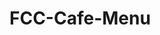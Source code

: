 # FCC-Cafe-Menu
<!-- CSS tells the browser how to display your webpage. You can use CSS to set the color, font, size, and other aspects of HTML elements. In this course, you'll learn CSS by designing a menu page for a cafe webpage. -->
